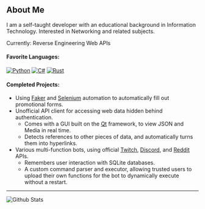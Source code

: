 ## About Me
I am a self-taught developer with an educational background in Information Technology. Interested in Networking and related subjects.

Currently: Reverse Engineering Web APIs

#### Favorite Languages:
[![Python](https://img.shields.io/static/v1?label=%20&message=Python&color=0D1117&style=flat-square&logo=python&logoColor=yellow)](https://www.python.org/)
[![C#](https://img.shields.io/static/v1?label=%20&message=C%23&color=0D1117&style=flat-square&logo=csharp&logoColor=lightblue)](https://dotnet.microsoft.com/en-us/languages/csharp)
[![Rust](https://img.shields.io/static/v1?label=%20&message=Rust&color=0D1117&style=flat-square&logo=rust&logoColor=brown)](https://www.rust-lang.org/)

#### Completed Projects:
+ Using [Faker](https://pypi.org/project/Faker) and [Selenium](https://www.selenium.dev/) automation to automatically fill out promotional forms.
+ Unofficial API client for accessing web data hidden behind authentication.
    + Comes with a GUI built on the [Qt](https://www.qt.io) framework, to view JSON and Media in real time.
    + Detects references to other pieces of data, and automatically turns them into hyperlinks.
+ Various multi-function bots, using official [Twitch](https://dev.twitch.tv/docs/api/), [Discord](https://discord.com/developers/docs/reference), and [Reddit](https://www.reddit.com/dev/api) APIs.
    + Remembers user interaction with SQLite databases.
    + A custom command parser and executor, allowing trusted users to upload their own functions for the bot to dynamically execute without a restart.

---

![Github Stats](https://github-readme-stats.vercel.app/api?username=Cubicpath&show_icons=true&theme=tokyonight&hide_border=true)
